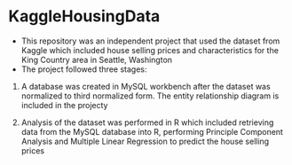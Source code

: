 # KaggleHousingData

- This repository was an independent project that used the dataset from Kaggle which included house selling prices and characteristics for the King Country area in Seattle, Washington
- The project followed three stages:

1. A database was created in MySQL workbench after the dataset was normalized to third normalized form. The entity relationship diagram is included in the projecty

2. Analysis of the dataset was performed in R which included retrieving data from the MySQL database into R, performing Principle Component Analysis 
and Multiple Linear Regression to predict the house selling prices 
